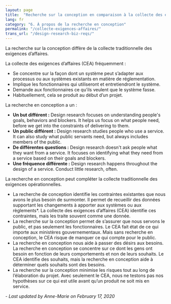 ```yaml
---
layout: page
title:  "Recherche sur la conception en comparaison à la collecte des exigences d’affaires"
lang: fr
category: "6. À propos de la recherche en conception"
permalink: "/collecte-exigences-affaires/"
trans_url: "/design-research-biz-reqs/"
---
```


La recherche sur la conception diffère de la collecte traditionnelle des exigences d’affaires.


La collecte des exigences d’affaires (CEA) fréquemment :
* Se concentre sur la façon dont un système peut s’adapter aux processus ou aux systèmes existants en matière de réglementation.
* Implique les fonctionnaires qui utiliseront et entretiendront le système.
* Demande aux fonctionnaires ce qu’ils veulent que le système fasse.
* Habituellement, cela se produit au début d’un projet.


La recherche en conception a un :
* **Un but différent :** Design research focuses on understanding people's goals, behaviors and blockers. It helps us focus on what people need, before we get into the constraints of delivering to them.
* **Un public différent :** Design research studies people who use a service. It can also study what public servants need, but always includes members of the public.
* **De différentes questions :** Design research doesn't ask people what they want from a service. It focuses on identifying what they need from a service based on their goals and blockers.
* **Une fréquence différente :** Design research happens throughout the design of a service. Conduct little research, often.


La recherche en conception peut compléter la collecte traditionnelle des exigences opérationnelles.
* La recherche de conception identifie les contraintes existantes que nous avons le plus besoin de surmonter. Il permet de recueillir des données supportant les changements à apporter aux systèmes ou aux règlements*. La collecte des exigences d’affaires (CEA) identifie ces contraintes, mais les traite souvent comme une donnée.
* La recherche sur la conception permet de s’assurer que nous servons le public, et pas seulement les fonctionnaires. Le CEA fait état de ce qui importe aux ministères gouvernementaux. Mais sans recherche en conception, le CEA risque de manquer ce qui compte pour le public.
* La recherche en conception nous aide à passer des désirs aux besoins. La recherche en conception se concentre sur ce dont les gens ont besoin en fonction de leurs comportements et non de leurs souhaits. Le CEA identifie des souhaits, mais la recherche en conception aide à déterminer quels souhaits sont des besoins.
* La recherche sur la conception minimise les risques tout au long de l’élaboration du projet. Avec seulement le CEA, nous ne testons pas nos hypothèses sur ce qui est utile avant qu’un produit ne soit mis en service.

_- Last updated by Anne-Marie on February 17, 2020_
